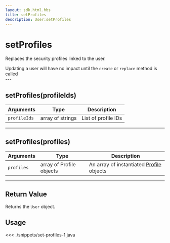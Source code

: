 ```yaml
---
layout: sdk.html.hbs
title: setProfiles
description: User:setProfiles
---
```


# setProfiles

Replaces the security profiles linked to the user.

<div class="alert alert-info">
Updating a user will have no impact until the <code>create</code> or <code>replace</code> method is called
</div>
---

## setProfiles(profileIds)

| Arguments    | Type             | Description         |
| ------------ | ---------------- | ------------------- |
| `profileIds` | array of strings | List of profile IDs |

---

## setProfiles(profiles)

| Arguments  | Type                     | Description                                                                      |
| ---------- | ------------------------ | -------------------------------------------------------------------------------- |
| `profiles` | array of Profile objects | An array of instantiated [Profile](/sdk/android/3/controllers/profile//) objects |

---

## Return Value

Returns the `User` object.

## Usage

<<< ./snippets/set-profiles-1.java
